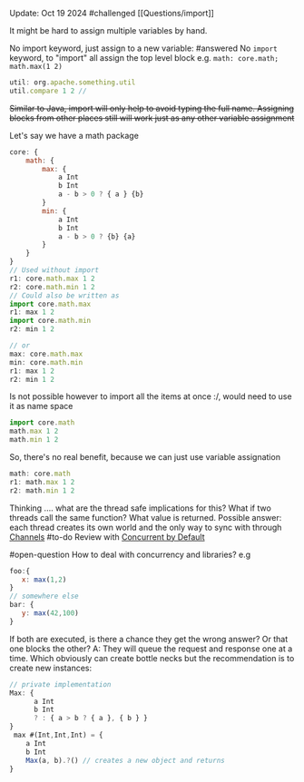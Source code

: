 Update: Oct 19 2024
#challenged [[Questions/import]]

It might be hard to assign multiple variables by hand. 

No import keyword, just assign to a new variable: 
#answered  No `import` keyword, to "import" all assign the top level block e.g. `math: core.math; math.max(1 2)`

```js
util: org.apache.something.util
util.compare 1 2 // 
```
~~Similar to Java, import will only help to avoid typing the full name. Assigning blocks from other places still will work just as any other variable assignment~~


Let's say we have a math package

```javascript
core: {
    math: {
        max: {
            a Int
            b Int
            a - b > 0 ? { a } {b}
        }
        min: {
            a Int 
            b Int
            a - b > 0 ? {b} {a}
        }
    }
}
// Used without import
r1: core.math.max 1 2
r2: core.math.min 1 2
// Could also be written as
import core.math.max
r1: max 1 2
import core.math.min
r2: min 1 2

// or 
max: core.math.max
min: core.math.min
r1: max 1 2
r2: min 1 2
```

Is not possible however to import all the items at once :/, would need to use it as name space

```javascript
import core.math
math.max 1 2
math.min 1 2
```

So, there's no real benefit, because we can just use variable assignation

```javascript
math: core.math
r1: math.max 1 2
r2: math.min 1 2
```

Thinking .... what are the thread safe implications for this? What if two threads call the same function? What value is returned. 
Possible answer: each thread creates its own world and the only way to sync with through [Channels](../Questions/solved/concurrency/Channels.md)
#to-do Review with [Concurrent by Default](Concurrent%20by%20Default.md)

#open-question How to deal with concurrency and libraries? e.g
```javascript
foo:{
   x: max(1,2)
}
// somewhere else 
bar: {
   y: max(42,100)
}
```
If both are executed, is there a chance they get the wrong answer?  Or that one blocks the other? 
A: They will queue the request and response one at a time. Which obviously can create bottle necks but  the recommendation is to create new instances: 
```js
// private implementation
Max: {
      a Int
      b Int
      ? : { a > b ? { a }, { b } }
}
 max #(Int,Int,Int) = {
    a Int
    b Int
    Max(a, b).?() // creates a new object and returns 
}
```
